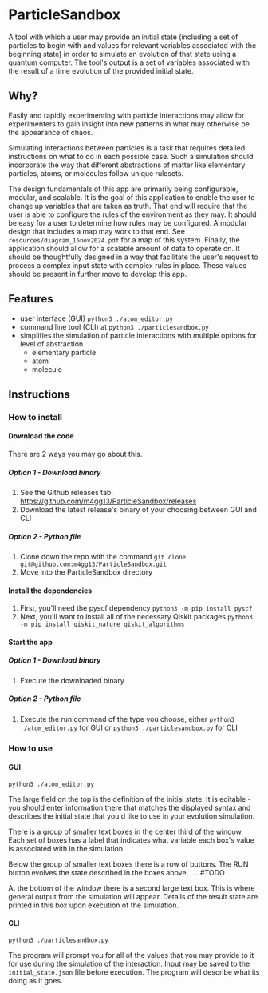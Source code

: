 # ParticleSandbox

A tool with which a user may provide an initial state (including a set of particles to begin with and values for relevant variables associated with the beginning state) in order to simulate an evolution of that state using a quantum computer. The tool's output is a set of variables associated with the result of a time evolution of the provided initial state.

## Why?

Easily and rapidly experimenting with particle interactions may allow for experimenters to gain insight into new patterns in what may otherwise be the appearance of chaos.

Simulating interactions between particles is a task that requires detailed instructions on what to do in each possible case. Such a simulation should incorporate the way that different abstractions of matter like elementary particles, atoms, or molecules follow unique rulesets. 

The design fundamentals of this app are primarily being configurable, modular, and scalable. It is the goal of this application to enable the user to change up variables that are taken as truth. That end will require that the user is able to configure the rules of the environment as they may. It should be easy for a user to determine how rules may be configured. A modular design that includes a map may work to that end. See `resources/diagram_16nov2024.pdf` for a map of this system. Finally, the application should allow for a scalable amount of data to operate on. It should be thoughtfully designed in a way that facilitate the user's request to process a complex input state with complex rules in place. These values should be present in further move to develop this app.

## Features
- user interface (GUI)
    `python3 ./atom_editor.py`
- command line tool (CLI) at 
    `python3 ./particlesandbox.py`
- simplifies the simulation of particle interactions with multiple options for level of abstraction
    - elementary particle
    - atom
    - molecule

## Instructions

### How to install

#### Download the code

There are 2 ways you may go about this. 

##### Option 1 - Download binary

1. See the Github releases tab. https://github.com/m4gg13/ParticleSandbox/releases
2. Download the latest release's binary of your choosing between GUI and CLI

##### Option 2 - Python file

1. Clone down the repo with the command `git clone git@github.com:m4gg13/ParticleSandbox.git`
2. Move into the ParticleSandbox directory

#### Install the dependencies

1. First, you'll need the pyscf dependency `python3 -m pip install pyscf`
2. Next, you'll want to install all of the necessary Qiskit packages `python3 -m pip install qiskit_nature qiskit_algorithms` 

#### Start the app

##### Option 1 - Download binary

1. Execute the downloaded binary

##### Option 2 - Python file

1. Execute the run command of the type you choose, either `python3 ./atom_editor.py` for GUI or `python3 ./particlesandbox.py` for CLI

### How to use

#### GUI

`python3 ./atom_editor.py`

The large field on the top is the definition of the initial state. It is editable - you should enter information there that matches the displayed syntax and describes the initial state that you'd like to use in your evolution simulation. 

There is a group of smaller text boxes in the center third of the window. Each set of boxes has a label that indicates what variable each box's value is associated with in the simulation. 

Below the group of smaller text boxes there is a row of buttons. The RUN button evolves the state described in the boxes above. .... #TODO

At the bottom of the window there is a second large text box. This is where general output from the simulation will appear. Details of the result state are printed in this box upon execution of the simulation.

#### CLI

`python3 ./particlesandbox.py`

The program will prompt you for all of the values that you may provide to it for use during the simulation of the interaction. Input may be saved to the `initial_state.json` file before execution. The program will describe what its doing as it goes.